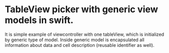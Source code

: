 # TableView picker with generic view models in swift.

It is simple example of viewcontroller with one tableView, which is initialized by generic type of model. Inside generic model is encapsulated all information about data and cell description (reusable identifier as well).

